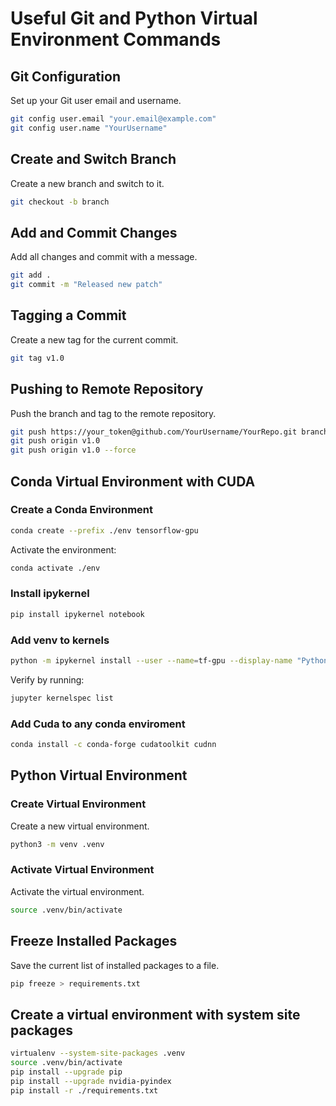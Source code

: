 
# Useful Git and Python Virtual Environment Commands

## Git Configuration
Set up your Git user email and username.
```bash
git config user.email "your.email@example.com"
git config user.name "YourUsername"
```

## Create and Switch Branch
Create a new branch and switch to it.
```bash
git checkout -b branch
```

## Add and Commit Changes
Add all changes and commit with a message.
```bash
git add .
git commit -m "Released new patch"
```

## Tagging a Commit
Create a new tag for the current commit.
```bash
git tag v1.0
```

## Pushing to Remote Repository
Push the branch and tag to the remote repository.
```bash
git push https://your_token@github.com/YourUsername/YourRepo.git branch
git push origin v1.0
git push origin v1.0 --force
```

## Conda Virtual Environment with CUDA

### Create a Conda Environment

```bash
conda create --prefix ./env tensorflow-gpu
```

Activate the environment:

```bash
conda activate ./env
```

### Install ipykernel

```bash
pip install ipykernel notebook
```

### Add venv to kernels

```bash
python -m ipykernel install --user --name=tf-gpu --display-name "Python (tf-gpu)"
```

Verify by running:
```bash
jupyter kernelspec list
```

### Add Cuda to any conda enviroment
```bash
conda install -c conda-forge cudatoolkit cudnn
```

## Python Virtual Environment

### Create Virtual Environment
Create a new virtual environment.
```bash
python3 -m venv .venv
```

### Activate Virtual Environment
Activate the virtual environment.
```bash
source .venv/bin/activate
```

## Freeze Installed Packages
Save the current list of installed packages to a file.
```bash
pip freeze > requirements.txt
```

## Create a virtual environment with system site packages
```bash
virtualenv --system-site-packages .venv
source .venv/bin/activate
pip install --upgrade pip
pip install --upgrade nvidia-pyindex
pip install -r ./requirements.txt
```
